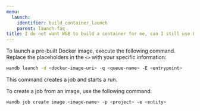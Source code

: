 ```yaml
---
menu:
  launch:
    identifier: build_container_launch
    parent: launch-faq
title: I do not want W&B to build a container for me, can I still use Launch?
---
```


To launch a pre-built Docker image, execute the following command. Replace the placeholders in the `<>` with your specific information:

```bash
wandb launch -d <docker-image-uri> -q <queue-name> -E <entrypoint>
```

This command creates a job and starts a run.

To create a job from an image, use the following command:

```bash
wandb job create image <image-name> -p <project> -e <entity>
```